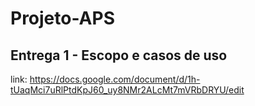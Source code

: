 # Projeto-APS

## Entrega 1 - Escopo e casos de uso
link: https://docs.google.com/document/d/1h-tUaqMci7uRlPtdKpJ60_uy8NMr2ALcMt7mVRbDRYU/edit
